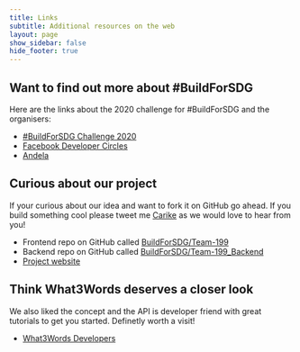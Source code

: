 ```yaml
---
title: Links
subtitle: Additional resources on the web
layout: page
show_sidebar: false
hide_footer: true
---
```


## Want to find out more about #BuildForSDG

Here are the links about the 2020 challenge for #BuildForSDG and the organisers:

- [#BuildForSDG Challenge 2020](https://buildforsdg.andela.com/)
- [Facebook Developer Circles](https://developers.facebook.com/blog/post/2020/03/16/introducing-developer-circles-Andela-buildforsdg-challenge/)
- [Andela](https://andela.com/)

## Curious about our project

If your curious about our idea and want to fork it on GitHub go ahead. If you build something cool please tweet me [Carike](https://twitter.com/carikebstaden) as we would love to hear from you!

- Frontend repo on GitHub called [BuildForSDG/Team-199](https://github.com/BuildForSDG/Team-199)
- Backend repo on GitHub called [BuildForSDG/Team-199_Backend](https://github.com/BuildForSDG/Team-199_Backend)
- [Project website](https://github.com/BuildForSDG/Team-199)

## Think What3Words deserves a closer look

We also liked the concept and the API is developer friend with great tutorials to get you started. Definetly worth a visit!

- [What3Words Developers](https://developer.what3words.com/public-api)
